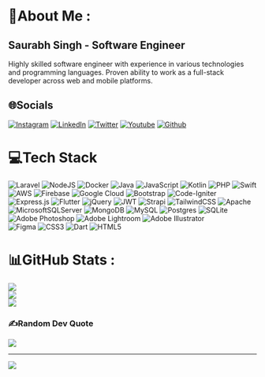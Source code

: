 # 💫About Me :

## Saurabh Singh - Software Engineer

Highly skilled software engineer with experience in various technologies and programming languages. Proven ability to work as a full-stack developer across web and mobile platforms. 

## 🌐Socials
[![Instagram](https://img.shields.io/badge/Instagram-%23E4405F.svg?logo=Instagram&logoColor=white)](https://instagram.com/scribbles_of_saurabh)
[![LinkedIn](https://img.shields.io/badge/LinkedIn-%230077B5.svg?logo=linkedin&logoColor=white)](https://linkedin.com/in/saurabh-1998)
[![Twitter](https://img.shields.io/badge/Twitter-%230077B5.svg?logo=twitter&logoColor=white)](https://twitter.com/thakurcoder)
[![Youtube](https://img.shields.io/badge/Youtube-%23E4405F.svg?logo=youtube&logoColor=white)](https://youtube.com/@thakurcoder)
[![Github](https://img.shields.io/badge/Github-%230077B5.svg?logo=github&logoColor=white)](https://github.com/saurabh7636)

# 💻Tech Stack
![Laravel](https://img.shields.io/badge/laravel-%23FF2D20.svg?style=flat&logo=laravel&logoColor=white) 
![NodeJS](https://img.shields.io/badge/node.js-6DA55F?style=flat&logo=node.js&logoColor=white) 
![Docker](https://img.shields.io/badge/docker-%230db7ed.svg?style=flat&logo=docker&logoColor=white) 
![Java](https://img.shields.io/badge/java-%23ED8B00.svg?style=flat&logo=java&logoColor=white) 
![JavaScript](https://img.shields.io/badge/javascript-%23323330.svg?style=flat&logo=javascript&logoColor=%23F7DF1E) 
![Kotlin](https://img.shields.io/badge/kotlin-%230095D5.svg?style=flat&logo=kotlin&logoColor=white) 
![PHP](https://img.shields.io/badge/php-%23777BB4.svg?style=flat&logo=php&logoColor=white) 
![Swift](https://img.shields.io/badge/swift-F54A2A?style=flat&logo=swift&logoColor=white) 
![AWS](https://img.shields.io/badge/AWS-%23FF9900.svg?style=flat&logo=amazon-aws&logoColor=white) 
![Firebase](https://img.shields.io/badge/firebase-%23039BE5.svg?style=flat&logo=firebase) 
![Google Cloud](https://img.shields.io/badge/Google%20Cloud-%234285F4.svg?style=flat&logo=google-cloud&logoColor=white) 
![Bootstrap](https://img.shields.io/badge/bootstrap-%23563D7C.svg?style=flat&logo=bootstrap&logoColor=white) 
![Code-Igniter](https://img.shields.io/badge/CodeIgniter-%23EF4223.svg?style=flat&logo=codeIgniter&logoColor=white) 
![Express.js](https://img.shields.io/badge/express.js-%23404d59.svg?style=flat&logo=express&logoColor=%2361DAFB) 
![Flutter](https://img.shields.io/badge/Flutter-%2302569B.svg?style=flat&logo=Flutter&logoColor=white) 
![jQuery](https://img.shields.io/badge/jquery-%230769AD.svg?style=flat&logo=jquery&logoColor=white) 
![JWT](https://img.shields.io/badge/JWT-black?style=flat&logo=JSON%20web%20tokens) 
![Strapi](https://img.shields.io/badge/strapi-%232E7EEA.svg?style=flat&logo=strapi&logoColor=white) 
![TailwindCSS](https://img.shields.io/badge/tailwindcss-%2338B2AC.svg?style=flat&logo=tailwind-css&logoColor=white) 
![Apache](https://img.shields.io/badge/apache-%23D42029.svg?style=flat&logo=apache&logoColor=white) 
![MicrosoftSQLServer](https://img.shields.io/badge/Microsoft%20SQL%20Sever-CC2927?style=flat&logo=microsoft%20sql%20server&logoColor=white) 
![MongoDB](https://img.shields.io/badge/MongoDB-%234ea94b.svg?style=flat&logo=mongodb&logoColor=white) 
![MySQL](https://img.shields.io/badge/mysql-%2300f.svg?style=flat&logo=mysql&logoColor=white) 
![Postgres](https://img.shields.io/badge/postgres-%23316192.svg?style=flat&logo=postgresql&logoColor=white) 
![SQLite](https://img.shields.io/badge/sqlite-%2307405e.svg?style=flat&logo=sqlite&logoColor=white) 
![Adobe Photoshop](https://img.shields.io/badge/adobephotoshop-%2331A8FF.svg?style=flat&logo=adobephotoshop&logoColor=white) 
![Adobe Lightroom](https://img.shields.io/badge/Adobe%20Lightroom-31A8FF.svg?style=flat&logo=Adobe%20Lightroom&logoColor=white) 
![Adobe Illustrator](https://img.shields.io/badge/adobeillustrator-%23FF9A00.svg?style=flat&logo=adobeillustrator&logoColor=white) 	
![Figma](https://img.shields.io/badge/figma-%23F24E1E.svg?style=flat&logo=figma&logoColor=white) 
![CSS3](https://img.shields.io/badge/css3-%231572B6.svg?style=flat&logo=css3&logoColor=white) 
![Dart](https://img.shields.io/badge/dart-%230175C2.svg?style=flat&logo=dart&logoColor=white) 
![HTML5](https://img.shields.io/badge/html5-%23E34F26.svg?style=flat&logo=html5&logoColor=white) 
# 📊GitHub Stats :
![](https://github-readme-stats.vercel.app/api?username=Saurabh7636&theme=blue-green&hide_border=true&include_all_commits=true&count_private=false)<br/>
![](https://github-readme-streak-stats.herokuapp.com/?user=Saurabh7636&theme=blue-green&hide_border=true)<br/>
![](https://github-readme-stats.vercel.app/api/top-langs/?username=Saurabh7636&theme=blue-green&hide_border=true&include_all_commits=true&count_private=false&layout=compact)

### ✍️Random Dev Quote
![](https://quotes-github-readme.vercel.app/api?type=horizontal&theme=dark)

---
[![](https://visitcount.itsvg.in/api?id=Saurabh7636&icon=0&color=0)](https://visitcount.itsvg.in)
